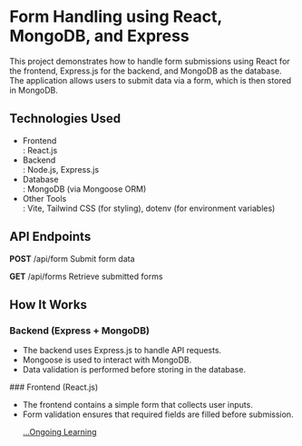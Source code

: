# Form Handling using React, MongoDB, and Express

<p>This project demonstrates how to handle form submissions using React for the frontend, Express.js for the backend, and MongoDB as the database. The application allows users to submit data via a form, which is then stored in MongoDB.</p>

## Technologies Used
<ul>
<li>Frontend</li>: React.js

<li>Backend</li>: Node.js, Express.js

<li>Database</li>: MongoDB (via Mongoose ORM)

<li>Other Tools</li>: Vite, Tailwind CSS (for styling), dotenv (for environment variables)
</ul>

## API Endpoints
<b>POST</b> /api/form Submit form data

<b>GET</b> /api/forms Retrieve submitted forms

## How It Works

### Backend (Express + MongoDB)
<ul>
<li>The backend uses Express.js to handle API requests.</li>

<li>Mongoose is used to interact with MongoDB.</li>

<li>Data validation is performed before storing in the database.</li>
</ul>
### Frontend (React.js)
<ul>
<li>The frontend contains a simple form that collects user inputs.</li>

<li>Form validation ensures that required fields are filled before submission.</li>

<u>...Ongoing Learning</u>

